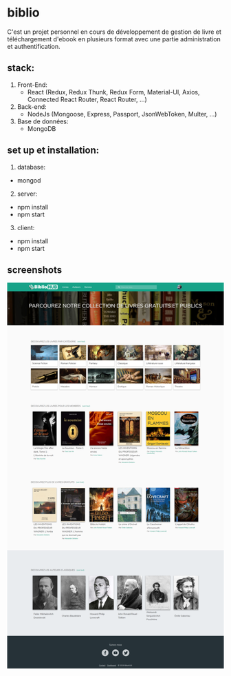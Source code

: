 # biblio
C'est un projet personnel en cours de développement de gestion de livre et téléchargement d'ebook en plusieurs format avec une partie administration et authentification.

## stack:
 1. Front-End:
     * React (Redux, Redux Thunk, Redux Form, Material-UI, Axios, Connected React Router, React Router, ...)
 2. Back-end:
     * NodeJs (Mongoose, Express, Passport, JsonWebToken, Multer, ...)
 3. Base de données:
     * MongoDB

## set up et installation:
 1. database:
  * mongod
 2. server: 
  * npm install
  * npm start
 3. client: 
  * npm install
  * npm start

## screenshots
![Accueil](https://github.com/SanzenDev/biblio/blob/master/client/public/screenshots/biblio-home.png)